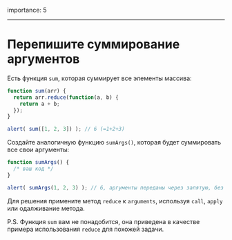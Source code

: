 importance: 5

---

# Перепишите суммирование аргументов

Есть функция `sum`, которая суммирует все элементы массива:

```js run
function sum(arr) {
  return arr.reduce(function(a, b) {
    return a + b;
  });
}

alert( sum([1, 2, 3]) ); // 6 (=1+2+3)
```

Создайте аналогичную функцию `sumArgs()`, которая будет суммировать все свои аргументы:

```js
function sumArgs() {
  /* ваш код */
}

alert( sumArgs(1, 2, 3) ); // 6, аргументы переданы через запятую, без массива
```

Для решения примените метод `reduce` к `arguments`, используя `call`, `apply` или одалживание метода.

P.S. Функция `sum` вам не понадобится, она приведена в качестве примера использования `reduce` для похожей задачи.